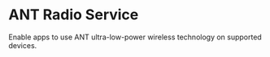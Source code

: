 # ANT Radio Service
Enable apps to use ANT ultra-low-power wireless technology on supported devices.
